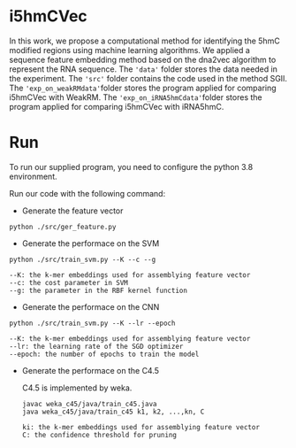 # i5hmCVec

In this work, we propose a computational method for identifying the 5hmC modified regions using machine learning algorithms. We applied a sequence feature embedding method based on the dna2vec algorithm to represent the RNA sequence. The ```'data'``` folder stores the data needed in the experiment. The ```'src'``` folder contains the code used in the method SGII. The ```'exp_on_weakRMdata'```folder stores the program applied for comparing i5hmCVec with WeakRM. The ```'exp_on_iRNA5hmCdata'```folder stores the program applied for comparing i5hmCVec with iRNA5hmC.

# Run

To run our supplied program, you need to configure the python 3.8 environment.

Run our code with the following command:

+ Generate the feature vector 

```
python ./src/ger_feature.py 
```

+ Generate the performace on the SVM

```
python ./src/train_svm.py --K --c --g 
```

```
--K: the k-mer embeddings used for assemblying feature vector
--c: the cost parameter in SVM
--g: the parameter in the RBF kernel function
```

+ Generate the performace on the CNN

```
python ./src/train_svm.py --K --lr --epoch 
```

```
--K: the k-mer embeddings used for assemblying feature vector
--lr: the learning rate of the SGD optimizer
--epoch: the number of epochs to train the model
```

- Generate the performace on the C4.5

  C4.5 is implemented by weka.

  ```
  javac weka_c45/java/train_c45.java
  java weka_c45/java/train_c45 k1, k2, ...,kn, C
  ```

  ```
  ki: the k-mer embeddings used for assemblying feature vector
  C: the confidence threshold for pruning
  ```

  

